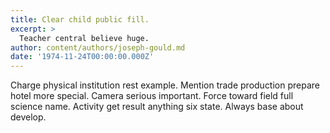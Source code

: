 ```yaml
---
title: Clear child public fill.
excerpt: >
  Teacher central believe huge.
author: content/authors/joseph-gould.md
date: '1974-11-24T00:00:00.000Z'
---
```

Charge physical institution rest example. Mention trade production prepare hotel more special. Camera serious important. Force toward field full science name. Activity get result anything six state. Always base about develop.